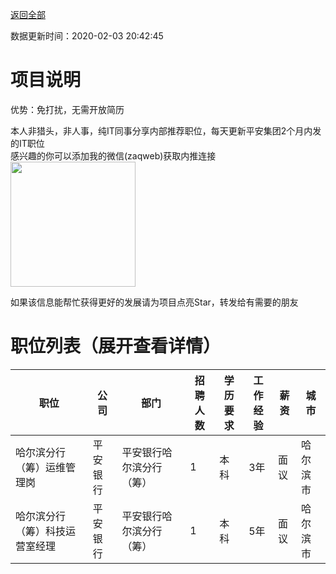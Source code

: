 [返回全部](https://github.com/zaqweb/PA-IT-JOBS/)

数据更新时间：2020-02-03 20:42:45
# 项目说明

优势：免打扰，无需开放简历

本人非猎头，非人事，纯IT同事分享内部推荐职位，每天更新平安集团2个月内发的IT职位  
感兴趣的你可以添加我的微信(zaqweb)获取内推连接  
<img src="https://github.com/zaqweb/PA-IT-JOBS/blob/master/WechatICode.jpeg"  height="200" width="200">

如果该信息能帮忙获得更好的发展请为项目点亮Star，转发给有需要的朋友
# 职位列表（展开查看详情）

|职位|公司|部门|招聘人数|学历要求|工作经验|薪资|城市|
|---|---|---|---|---|---|---|---|
|哈尔滨分行（筹）运维管理岗|平安银行|平安银行哈尔滨分行（筹）|1|本科|3年|面议|哈尔滨市|
|哈尔滨分行（筹）科技运营室经理|平安银行|平安银行哈尔滨分行（筹）|1|本科|5年|面议|哈尔滨市|




